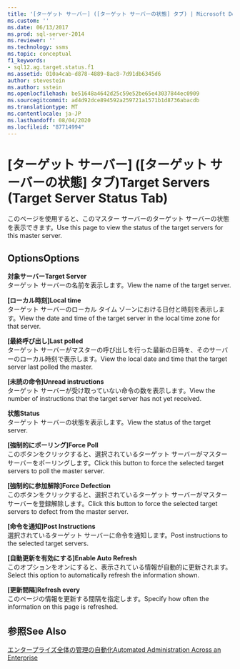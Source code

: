 ```yaml
---
title: '[ターゲット サーバー] ([ターゲット サーバーの状態] タブ) | Microsoft Docs'
ms.custom: ''
ms.date: 06/13/2017
ms.prod: sql-server-2014
ms.reviewer: ''
ms.technology: ssms
ms.topic: conceptual
f1_keywords:
- sql12.ag.target.status.f1
ms.assetid: 010a4cab-d878-4889-8ac8-7d91db6345d6
author: stevestein
ms.author: sstein
ms.openlocfilehash: be51648a4642d25c59e52be65e43037844ec0909
ms.sourcegitcommit: ad4d92dce894592a259721a1571b1d8736abacdb
ms.translationtype: MT
ms.contentlocale: ja-JP
ms.lasthandoff: 08/04/2020
ms.locfileid: "87714994"
---
```

# <a name="target-servers-target-server-status-tab"></a><span data-ttu-id="b021c-102">[ターゲット サーバー] ([ターゲット サーバーの状態] タブ)</span><span class="sxs-lookup"><span data-stu-id="b021c-102">Target Servers (Target Server Status Tab)</span></span>
  <span data-ttu-id="b021c-103">このページを使用すると、このマスター サーバーのターゲット サーバーの状態を表示できます。</span><span class="sxs-lookup"><span data-stu-id="b021c-103">Use this page to view the status of the target servers for this master server.</span></span>  
  
## <a name="options"></a><span data-ttu-id="b021c-104">Options</span><span class="sxs-lookup"><span data-stu-id="b021c-104">Options</span></span>  
 <span data-ttu-id="b021c-105">**対象サーバー**</span><span class="sxs-lookup"><span data-stu-id="b021c-105">**Target Server**</span></span>  
 <span data-ttu-id="b021c-106">ターゲット サーバーの名前を表示します。</span><span class="sxs-lookup"><span data-stu-id="b021c-106">View the name of the target server.</span></span>  
  
 <span data-ttu-id="b021c-107">**[ローカル時刻]**</span><span class="sxs-lookup"><span data-stu-id="b021c-107">**Local time**</span></span>  
 <span data-ttu-id="b021c-108">ターゲット サーバーのローカル タイム ゾーンにおける日付と時刻を表示します。</span><span class="sxs-lookup"><span data-stu-id="b021c-108">View the date and time of the target server in the local time zone for that server.</span></span>  
  
 <span data-ttu-id="b021c-109">**[最終呼び出し]**</span><span class="sxs-lookup"><span data-stu-id="b021c-109">**Last polled**</span></span>  
 <span data-ttu-id="b021c-110">ターゲット サーバーがマスターの呼び出しを行った最新の日時を、そのサーバーのローカル時刻で表示します。</span><span class="sxs-lookup"><span data-stu-id="b021c-110">View the local date and time that the target server last polled the master.</span></span>  
  
 <span data-ttu-id="b021c-111">**[未読の命令]**</span><span class="sxs-lookup"><span data-stu-id="b021c-111">**Unread instructions**</span></span>  
 <span data-ttu-id="b021c-112">ターゲット サーバーが受け取っていない命令の数を表示します。</span><span class="sxs-lookup"><span data-stu-id="b021c-112">View the number of instructions that the target server has not yet received.</span></span>  
  
 <span data-ttu-id="b021c-113">**状態**</span><span class="sxs-lookup"><span data-stu-id="b021c-113">**Status**</span></span>  
 <span data-ttu-id="b021c-114">ターゲット サーバーの状態を表示します。</span><span class="sxs-lookup"><span data-stu-id="b021c-114">View the status of the target server.</span></span>  
  
 <span data-ttu-id="b021c-115">**[強制的にポーリング]**</span><span class="sxs-lookup"><span data-stu-id="b021c-115">**Force Poll**</span></span>  
 <span data-ttu-id="b021c-116">このボタンをクリックすると、選択されているターゲット サーバーがマスター サーバーをポーリングします。</span><span class="sxs-lookup"><span data-stu-id="b021c-116">Click this button to force the selected target servers to poll the master server.</span></span>  
  
 <span data-ttu-id="b021c-117">**[強制的に参加解除]**</span><span class="sxs-lookup"><span data-stu-id="b021c-117">**Force Defection**</span></span>  
 <span data-ttu-id="b021c-118">このボタンをクリックすると、選択されているターゲット サーバーがマスター サーバーを登録解除します。</span><span class="sxs-lookup"><span data-stu-id="b021c-118">Click this button to force the selected target servers to defect from the master server.</span></span>  
  
 <span data-ttu-id="b021c-119">**[命令を通知]**</span><span class="sxs-lookup"><span data-stu-id="b021c-119">**Post Instructions**</span></span>  
 <span data-ttu-id="b021c-120">選択されているターゲット サーバーに命令を通知します。</span><span class="sxs-lookup"><span data-stu-id="b021c-120">Post instructions to the selected target servers.</span></span>  
  
 <span data-ttu-id="b021c-121">**[自動更新を有効にする]**</span><span class="sxs-lookup"><span data-stu-id="b021c-121">**Enable Auto Refresh**</span></span>  
 <span data-ttu-id="b021c-122">このオプションをオンにすると、表示されている情報が自動的に更新されます。</span><span class="sxs-lookup"><span data-stu-id="b021c-122">Select this option to automatically refresh the information shown.</span></span>  
  
 <span data-ttu-id="b021c-123">**[更新間隔]**</span><span class="sxs-lookup"><span data-stu-id="b021c-123">**Refresh every**</span></span>  
 <span data-ttu-id="b021c-124">このページの情報を更新する間隔を指定します。</span><span class="sxs-lookup"><span data-stu-id="b021c-124">Specify how often the information on this page is refreshed.</span></span>  
  
## <a name="see-also"></a><span data-ttu-id="b021c-125">参照</span><span class="sxs-lookup"><span data-stu-id="b021c-125">See Also</span></span>  
 [<span data-ttu-id="b021c-126">エンタープライズ全体の管理の自動化</span><span class="sxs-lookup"><span data-stu-id="b021c-126">Automated Administration Across an Enterprise</span></span>](automated-administration-across-an-enterprise.md)  
  
  
